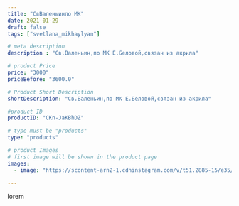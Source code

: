```yaml
---
title: "СвВаленьинпо МК"
date: 2021-01-29
draft: false
tags: ["svetlana_mikhaylyan"]

# meta description
description : "Св.Валеньин,по МК Е.Беловой,связан из акрила"

# product Price
price: "3000"
priceBefore: "3600.0"

# Product Short Description
shortDescription: "Св.Валеньин,по МК Е.Беловой,связан из акрила"

#product ID
productID: "CKn-JaKBhDZ"

# type must be "products"
type: "products"

# product Images
# first image will be shown in the product page
images:
  - image: "https://scontent-arn2-1.cdninstagram.com/v/t51.2885-15/e35/143424763_248731396821283_6373959754154331510_n.jpg?se=7&tp=1&_nc_ht=scontent-arn2-1.cdninstagram.com&_nc_cat=107&_nc_ohc=g4DgymuuajgAX920S9F&oh=5589db4cb43e9759372aed16d39e0e92&oe=60724C26&ig_cache_key=MjQ5NzIzNzg0Mzg0NDY2NTU2MQ%3D%3D.2"

---
```

lorem
